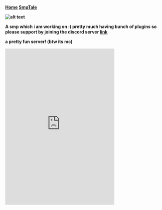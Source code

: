 <b><a href="https://mythic4356.github.io/home/">Home</a><b/>  <b><a href="">SmpTale</a><b/>

![alt text](https://i.imgur.com/d8NwS00.png)

A smp which i am working on :)
pretty much having bunch of plugins so please support by joining the discord server <a href="https://discord.gg/CZ6NtHb3s7">link</a> 

a pretty fun server! (btw its mc)

<iframe src="https://discord.com/widget?id=815151646966808577&theme=dark" width="350" height="500" allowtransparency="true" frameborder="0" sandbox="allow-popups allow-popups-to-escape-sandbox allow-same-origin allow-scripts"></iframe>
